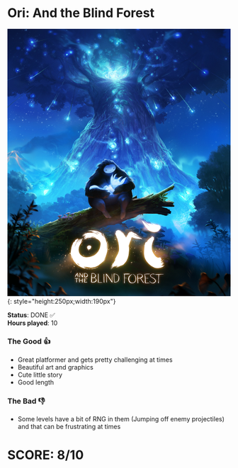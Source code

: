 # Ori: And the Blind Forest

![](Ori.jpg){: style="height:250px;width:190px"}

**Status**: DONE ✅<br>
**Hours played**: 10<br>

### The Good 👍
- Great platformer and gets pretty challenging at times
- Beautiful art and graphics
- Cute little story
- Good length

### The Bad 👎
- Some levels have a bit of RNG in them (Jumping off enemy projectiles) and that can be frustrating at times

# SCORE: 8/10